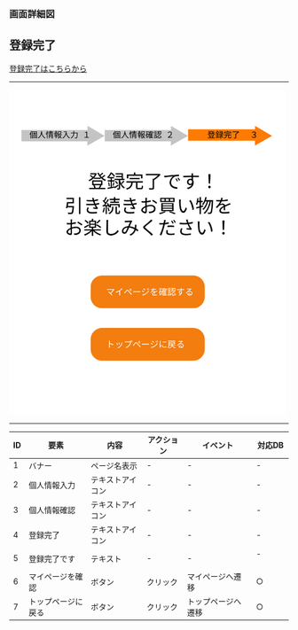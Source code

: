 ### 画面詳細図
## 登録完了
[登録完了はこちらから](https://www.figma.com/file/rUvTDFi7dW0gLsiQyKt4eX/登録完了?node-id=0%3A1)
****
<img src="../img/登録完了.png" width="500">

****
| ID | 要素 | 内容 | アクション | イベント | 対応DB |
|----|------|------|------------|----------|--------|
|1   |バナー|ページ名表示|-      |-          |-        |
|2   |個人情報入力|テキストアイコン|-        |-      |-|
|3   |個人情報確認|テキストアイコン|-        |-      |-|
|4   |登録完了|テキストアイコン|-        　　|-      |-|
|5   |登録完了です|テキスト|-      |-　　　　|-  　　　|
|6   |マイページを確認|ボタン|クリック|マイページへ遷移|○|
|7   |トップページに戻る|ボタン|クリック|トップページへ遷移|○|



